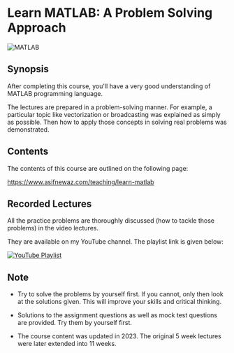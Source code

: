 
# Learn MATLAB: A Problem Solving Approach



![MATLAB](https://img.shields.io/badge/MATLAB-R2023b-orange)


## Synopsis

After completing this course, you'll have a very good understanding of MATLAB programming language.

The lectures are prepared in a problem-solving manner. For example, a particular topic like vectorization or broadcasting was explained as simply as possible. Then how to apply those concepts in solving real problems was demonstrated.

## Contents

The contents of this course are outlined on the following page: 

https://www.asifnewaz.com/teaching/learn-matlab
## Recorded Lectures

All the practice problems are thoroughly discussed (how to tackle those problems) in the video lectures.

They are available on my YouTube channel. The playlist link is given below:

[![YouTube Playlist](https://img.shields.io/badge/YouTube-Playlist-red?logo=youtube)](https://www.youtube.com/playlist?list=PLLUzBeNIe07FbCYrmvil8YggU-Hn0xZkw)

## Note

* Try to solve the problems by yourself first. If you cannot, only then look at the solutions given. This will improve your skills and critical thinking.

* Solutions to the assignment questions as well as mock test questions are provided. Try them by yourself first.

* The course content was updated in 2023. The original 5 week lectures were later extended into 11 weeks. 
